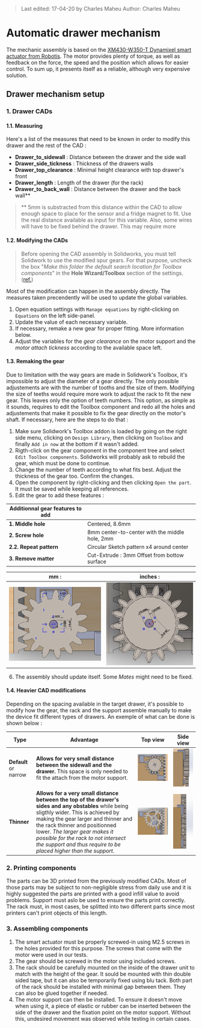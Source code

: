 > Last edited: 17-04-20 by Charles Maheu
> Author: Charles Maheu
> 
# Automatic drawer mechanism
The mechanic assembly is based on the [XM430-W350-T Dynamixel smart actuator from Robotis](http://emanual.robotis.com/docs/en/dxl/x/xm430-w350/). The motor provides plenty of torque, as well as feedback on the force, the speed and the position which allows for easier control. To sum up, it presents itself as a reliable, although very expensive solution.

## Drawer mechanism setup
### 1. Drawer CADs
#### 1.1. Measuring
Here's a list of the measures that need to be known in order to modify this drawer and the rest of the CAD :

- **Drawer_to_sidewall** : Distance between the drawer and the side wall
- **Drawer_side_tickness** : Thickness of the drawers walls
- **Drawer_top_clearance** : Minimal height clearance with top drawer's front
- **Drawer_length** : Length of the drawer (for the rack)
- **Drawer_to_back_wall** : Distance between the drawer and the back wall**

> ** 5mm is substracted from this distance within the CAD to allow enough space to place for the sensor and a fridge magnet to fit. Use the real distance available as input for this variable.
> Also, some wires will have to be fixed behind the drawer. This may require more 

#### 1.2. Modifying the CADs
> Before opening the CAD assembly in Solidworks, you must tell Solidwork to use the modified spur gears. For that purpose, uncheck the box "_Make this folder the default search location for Toolbox components_" in the **Hole Wizard/Toolbox** section of the settings. ([ref.](https://forum.solidworks.com/thread/78786))

Most of the modification can happen in the assembly directly. The measures taken precendently will be used to update the global variables.
1. Open equation settings with ```Manage equations``` by right-clicking on ```Equations``` on the left side-panel.
2. Update the value of each necessary variable.
3. If necessary, remake a new gear for proper fitting. More information below.
4. Adjust the variables for the *gear clearance* on the motor support and the *motor attach tickness* according to the available space left.

#### 1.3. Remaking the gear
Due to limitation with the way gears are made in Solidwork's Toolbox, it's impossible to adjust the diameter of a gear directly. The only possible adjustements are with the number of tooths and the size of them. Modifying the size of teeths would require more work to adjust the rack to fit the new gear. This leaves only the option of teeth numbers. This option, as simple as it sounds, requires to edit the Toolbox component and redo all the holes and adjustements that make it possible to fix the gear directly on the motor's shaft.
If necessary, here are the steps to do that : 

1. Make sure Solidwork's Toolbox addon is loaded by going on the right side menu, clicking on `Design Library`, then clicking on `Toolbox` and finally `Add in now` at the bottom if it wasn't added.
2. Rigth-click on the gear component in the component tree and select `Edit Toolbox components`. Solidworks will probably ask to rebuild the gear, which must be done to continue.
3. Change the number of teeth according to what fits best. Adjust the thickness of the gear too. Confirm the changes.
4. Open the component by right-clicking and then clicking `Open the part`. It must be saved while keeping all references.
5. Edit the gear to add these features : 

|Additionnal gear features to add||
|-|-|
|**1. Middle hole** |Centered, 8.6mm |
|**2. Screw hole** |8mm center-to-center with the middle hole, 2mm |
|**2.2. Repeat pattern** |Circular Sketch pattern x4 around center|
|**3. Remove matter** |Cut-Extrude : 3mm Offset from bottow surface|

| mm :| inches :|
|-|-|
|![Gear modifications mm](images/SW_modifications_mm.PNG)|![Gear modifications inch](images/SW_modifications.PNG)|

6. The assembly should update itself. Some *Mates* might need to be fixed.

#### 1.4. Heavier CAD modifications
Depending on the spacing available in the target drawer, it's possible to modify how the gear, the rack and the support assemble manually to make the device fit different types of drawers. An exemple of what can be done is shown below : 

|Type| Advantage | Top view | Side view |
|-|-|-|-|
| **Default** or narrow | **Allows for very small distance between the sidewall and the drawer.** This space is only needed to fit the attach from the motor support.|![Gearsetup1-topview.PNG](images/Gearsetup1-topview.PNG) |![Gearsetup1-sideview.PNG](images/Gearsetup1-sideview.PNG)|
|**Thinner**| **Allows for a very small distance between the top of the drawer's sides and any obstables** while being sligthly wider. This is achieved by making the gear larger and thinner and the rack thinner and positionned lower. *The larger gear makes it possible for the rack to not intersect the support and thus require to be placed higher than the support.* |![Gearsetup2-topview.PNG](images/Gearsetup2-topview.PNG)|![Gearsetup2-sideview.PNG](images/Gearsetup2-sideview.PNG)|

### 2. Printing components
The parts can be 3D printed from the previously modified CADs. Most of those parts may be subject to non-negligible stress from daily use and it is highly suggested the parts are printed with a good infill value to avoid problems. Support must aslo be used to ensure the parts print correctly.
The rack must, in most cases, be splitted into two different parts since most printers can't print objects of this length.

### 3. Assembling components
1. The smart actuator must be properly screwed-in using M2.5 screws in the holes provided for this purpose. The screws that come with the motor were used in our tests.
2. The gear should be screwed in the motor using included screws.
3. The rack should be carefully mounted on the inside of the drawer unit to match with the height of the gear. It sould be mounted with thin double sided tape, but it can also be temporarily fixed using blu tack. Both part of the rack should be installed with minimal gap between them. They can also be glued together if needed.
4. The motor support can then be installed. To ensure it doesn't move when using it, a piece of elastic or rubber can be inserted between the side of the drawer and the fixation point on the motor support. Without this, undesired movement was observed while testing in certain cases.
